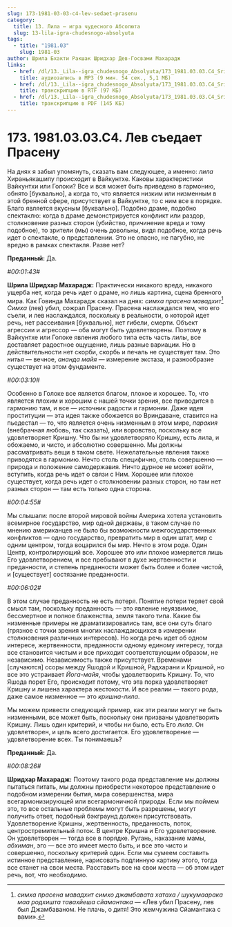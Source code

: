 ```yaml
---
slug: 173-1981-03-03-c4-lev-sedaet-prasenu
category:
  title: 13. Лила — игра чудесного Абсолюта
  slug: 13-lila-igra-chudesnogo-absolyuta
tags:
  - title: "1981.03"
    slug: 1981-03
author: Шрила Бхакти Ракшак Шридхар Дев-Госвами Махарадж
links:
  - href: /dl/13._Lila--igra_chudesnogo_Absolyuta/173_1981.03.03.C4_SridharMj_Lev_syedayet_Prasenu.mp3
    title: аудиозапись в MP3 (9 мин. 54 сек., 5,1 МБ)
  - href: /dl/13._Lila--igra_chudesnogo_Absolyuta/173_1981.03.03.C4_SridharMj_Lev_syedayet_Prasenu.rtf
    title: транскрипцию в RTF (97 КБ)
  - href: /dl/13._Lila--igra_chudesnogo_Absolyuta/173_1981.03.03.C4_SridharMj_Lev_syedayet_Prasenu.pdf
    title: транскрипцию в PDF (145 КБ)
---
```


# 173. 1981.03.03.C4. Лев съедает Прасену

На днях я забыл упомянуть, сказать вам следующее, а именно: *лила* Хираньякашипу происходит в Вайкунтхе. Каковы характеристики Вайкунтхи или Голоки? Все и вся может быть приведено в гармонию, обнято [буквально], а когда то, что является низким или низменным в этой бренной сфере, присутствует в Вайкунтхе, то с ним все в порядке. Благо является вкусным [буквально]. Подобно драме, подобно спектаклю: когда в драме демонстрируется конфликт или раздор, столкновение разных сторон (убийство, причинение вреда и тому подобное), то зрители (мы) очень довольны, видя подобное, когда речь идет о спектакле, о представлении. Это не опасно, не пагубно, не вредно в рамках спектакля. Разве нет?

**Преданный:** Да.

*#00:01:43#*

**Шрила Шридхар Махарадж:** Практически никакого вреда, никакого ущерба нет, когда речь идет о драме, но лишь картина, сцена бренного мира. Как Говинда Махарадж сказал на днях: *симха прасена мавадхит*[^_ftn1] *Симха* (лев) убил, сожрал Прасену. Прасена наслаждался тем, что его съели, и лев наслаждался, поскольку в реальности, о которой идет речь, нет рассеивания [буквально], нет гибели, смерти. Объект агрессии и агрессор — оба могут быть удовлетворены. Поэтому в Вайкунтхе или Голоке явления любого типа есть часть *лилы*, все доставляет радостное ощущение, лишь разные вариации. Но в действительности нет скорби, скорбь и печаль не существует там. Это *нитья* — вечное, *ананда майя* — измерение экстаза, и разнообразие существует на этом фундаменте.

*#00:03:10#*

Особенно в Голоке все является благом, плохое и хорошее. То, что является плохим и хорошим с нашей точки зрения, все приводится в гармонию там, и все — источник радости и гармонии. Даже идея проституции — эта идея также обожается во Вриндаване, ставится на пьедестал — то, что является очень низменным в этом мире, *паракия* (внебрачная любовь, так сказать), или воровство, поскольку все удовлетворяет Кришну. Что бы ни удовлетворяло Кришну, есть лила, и обожаемо, и чисто, и абсолютно совершенно. Мы должны рассматривать вещи в таком свете. Нежелательные явления также приводятся в гармонию. Нечто столь специфично, столь совершенно — природа и положение самодержавия. Ничто дурное не может войти, вступить, когда речь идет о связи с Ним. Хорошее или плохое существует, когда речь идет о столкновении разных сторон, но там нет разных сторон — там есть только одна сторона.

*#00:04:55#*

Мы слышали: после второй мировой войны Америка хотела установить всемирное государство, мир одной державы, в таком случае по мнению американцев не было бы возможности межгосударственных конфликтов — одно государство, превратить мир в один штат, мир с одним центром, тогда воцарился бы мир. Нечто в этом роде. Один Центр, контролирующий все. Хорошее это или плохое измеряется лишь Его удовлетворением, и все пребывают в духе жертвенности и преданности, и степень преданности может быть более и более чистой, и [существует] состязание преданности.

*#00:06:02#*

В этом случае преданность не есть потеря. Понятие потери теряет свой смысл там, поскольку преданность — это явление неуязвимое, бессмертное и полное блаженства, земля такого типа. Какие бы низменные примеры не драматизировались там, все они суть благо (грязное с точки зрения многих наслаждающихся в измерении столкновения различных интересов). Но когда речь идет об одном интересе, жертвенности, преданности одному единому интересу, тогда все становится чистым и все приходит соответствующим образом, не независимо. Независимость также присутствует. Временами [случаются] ссоры между Яшодой и Кришной, Радхарани и Кришной, но все это устраивает *Йога-майя*, чтобы удовлетворить Кришну. То, что Яшода порет Его, происходит потому, что эта порка удовлетворяет Кришну и лишена характера жестокости. И все реалии — такого рода, даже самое низменное — это *кришна-лила*.

Мы можем привести следующий пример, как эти реалии могут не быть низменными, все может быть, поскольку они призваны удовлетворить Кришну. Лишь один критерий, и чтобы ни было, есть Его *лила*. Он удовлетворен, и цель всего достигается. Его удовлетворение — удовлетворение всех. Ты понимаешь?

**Преданный:** Да.

*#00:08:26#*

**Шридхар Махарадж:** Поэтому такого рода представление мы должны пытаться питать, мы должны приобрести некоторое представление о подобном измерении бытия, мира совершенства, мира всегармонизирующей или всегармоничной природы. Если мы поймем это, то все остальные проблемы могут быть разрешены, могут получить ответ, подобный бэкграунд должен присутствовать. Удовлетворение Кришны, жертвенность, преданность, поток, центростремительный поток. В центре Кришна и Его удовлетворение. Он удовлетворен — тогда все в порядке. Ругань, наказание мамы, *абхиман*, эго — все это имеет место быть, и все это чисто и совершенно, поскольку критерий один. Если мы сумеем составить истинное представление, нарисовать подлинную картину этого, тогда все станет на свои места. Расставить все на свои места — об этом идет речь, вот, что необходимо.



[^_ftn1]: *симха прасена мавадхит симхо джамбавата хатаха / шукумаарака маа родхишта тавахйеша сйамантака* — «Лев убил Прасену, лев был Джамбаваном. Не плачь, о дитя! Это жемчужина Сйамантака с вами».

